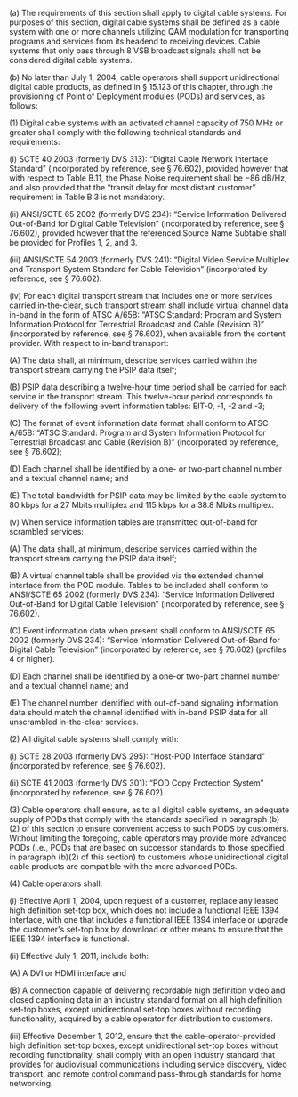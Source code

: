 (a) The requirements of this section shall apply to digital cable systems. For purposes of this section, digital cable systems shall be defined as a cable system with one or more channels utilizing QAM modulation for transporting programs and services from its headend to receiving devices. Cable systems that only pass through 8 VSB broadcast signals shall not be considered digital cable systems.

(b) No later than July 1, 2004, cable operators shall support unidirectional digital cable products, as defined in § 15.123 of this chapter, through the provisioning of Point of Deployment modules (PODs) and services, as follows:

(1) Digital cable systems with an activated channel capacity of 750 MHz or greater shall comply with the following technical standards and requirements:

(i) SCTE 40 2003 (formerly DVS 313): “Digital Cable Network Interface Standard” (incorporated by reference, see § 76.602), provided however that with respect to Table B.11, the Phase Noise requirement shall be −86 dB/Hz, and also provided that the “transit delay for most distant customer” requirement in Table B.3 is not mandatory.

(ii) ANSI/SCTE 65 2002 (formerly DVS 234): “Service Information Delivered Out-of-Band for Digital Cable Television” (incorporated by reference, see § 76.602), provided however that the referenced Source Name Subtable shall be provided for Profiles 1, 2, and 3.

(iii) ANSI/SCTE 54 2003 (formerly DVS 241): “Digital Video Service Multiplex and Transport System Standard for Cable Television” (incorporated by reference, see § 76.602).

(iv) For each digital transport stream that includes one or more services carried in-the-clear, such transport stream shall include virtual channel data in-band in the form of ATSC A/65B: “ATSC Standard: Program and System Information Protocol for Terrestrial Broadcast and Cable (Revision B)” (incorporated by reference, see § 76.602), when available from the content provider. With respect to in-band transport:

(A) The data shall, at minimum, describe services carried within the transport stream carrying the PSIP data itself;

(B) PSIP data describing a twelve-hour time period shall be carried for each service in the transport stream. This twelve-hour period corresponds to delivery of the following event information tables: EIT-0, -1, -2 and -3;

(C) The format of event information data format shall conform to ATSC A/65B: “ATSC Standard: Program and System Information Protocol for Terrestrial Broadcast and Cable (Revision B)” (incorporated by reference, see § 76.602);

(D) Each channel shall be identified by a one- or two-part channel number and a textual channel name; and

(E) The total bandwidth for PSIP data may be limited by the cable system to 80 kbps for a 27 Mbits multiplex and 115 kbps for a 38.8 Mbits multiplex.

(v) When service information tables are transmitted out-of-band for scrambled services:

(A) The data shall, at minimum, describe services carried within the transport stream carrying the PSIP data itself;

(B) A virtual channel table shall be provided via the extended channel interface from the POD module. Tables to be included shall conform to ANSI/SCTE 65 2002 (formerly DVS 234): “Service Information Delivered Out-of-Band for Digital Cable Television” (incorporated by reference, see § 76.602).

(C) Event information data when present shall conform to ANSI/SCTE 65 2002 (formerly DVS 234): “Service Information Delivered Out-of-Band for Digital Cable Television” (incorporated by reference, see § 76.602) (profiles 4 or higher).

(D) Each channel shall be identified by a one-or two-part channel number and a textual channel name; and

(E) The channel number identified with out-of-band signaling information data should match the channel identified with in-band PSIP data for all unscrambled in-the-clear services.

(2) All digital cable systems shall comply with:

(i) SCTE 28 2003 (formerly DVS 295): “Host-POD Interface Standard” (incorporated by reference, see § 76.602).

(ii) SCTE 41 2003 (formerly DVS 301): “POD Copy Protection System” (incorporated by reference, see § 76.602).

(3) Cable operators shall ensure, as to all digital cable systems, an adequate supply of PODs that comply with the standards specified in paragraph (b)(2) of this section to ensure convenient access to such PODS by customers. Without limiting the foregoing, cable operators may provide more advanced PODs (i.e., PODs that are based on successor standards to those specified in paragraph (b)(2) of this section) to customers whose unidirectional digital cable products are compatible with the more advanced PODs.

(4) Cable operators shall:

(i) Effective April 1, 2004, upon request of a customer, replace any leased high definition set-top box, which does not include a functional IEEE 1394 interface, with one that includes a functional IEEE 1394 interface or upgrade the customer's set-top box by download or other means to ensure that the IEEE 1394 interface is functional.

(ii) Effective July 1, 2011, include both:

(A) A DVI or HDMI interface and

(B) A connection capable of delivering recordable high definition video and closed captioning data in an industry standard format on all high definition set-top boxes, except unidirectional set-top boxes without recording functionality, acquired by a cable operator for distribution to customers.

(iii) Effective December 1, 2012, ensure that the cable-operator-provided high definition set-top boxes, except unidirectional set-top boxes without recording functionality, shall comply with an open industry standard that provides for audiovisual communications including service discovery, video transport, and remote control command pass-through standards for home networking.

